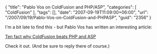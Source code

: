 {
	"title": "Pablo Vos on ColdFusion and PHP/ASP",
	"categories": [
		"ColdFusion"
	],
	"tags": [],
	"date": "2007-09-19T11:09:00+06:00",
	"url": "/2007/09/19/Pablo-Vos-on-ColdFusion-and-PHPASP",
	"guid": "2356"
}

I'm a bit late to find this - but Pablo Vos has written an interesting article:

<a href="http://www.pablovos.com/index.cfm/2007/9/4/Ten-facts-why-Coldfusion-beats-PHP">Ten  fact why ColdFusion beats PHP and ASP</a>

Check it out. (And be sure to reply there of course.)